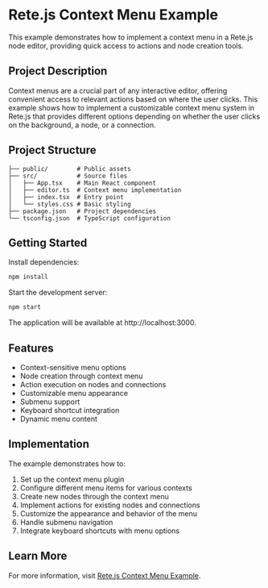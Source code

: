 # Rete.js Context Menu Example

This example demonstrates how to implement a context menu in a Rete.js node editor, providing quick access to actions and node creation tools.

## Project Description

Context menus are a crucial part of any interactive editor, offering convenient access to relevant actions based on where the user clicks. This example shows how to implement a customizable context menu system in Rete.js that provides different options depending on whether the user clicks on the background, a node, or a connection.

## Project Structure

```
├── public/        # Public assets
├── src/           # Source files
│   ├── App.tsx    # Main React component
│   ├── editor.ts  # Context menu implementation
│   ├── index.tsx  # Entry point
│   └── styles.css # Basic styling
├── package.json   # Project dependencies
└── tsconfig.json  # TypeScript configuration
```

## Getting Started

Install dependencies:

```bash
npm install
```

Start the development server:

```bash
npm start
```

The application will be available at http://localhost:3000.

## Features

- Context-sensitive menu options
- Node creation through context menu
- Action execution on nodes and connections
- Customizable menu appearance
- Submenu support
- Keyboard shortcut integration
- Dynamic menu content

## Implementation

The example demonstrates how to:

1. Set up the context menu plugin
2. Configure different menu items for various contexts
3. Create new nodes through the context menu
4. Implement actions for existing nodes and connections
5. Customize the appearance and behavior of the menu
6. Handle submenu navigation
7. Integrate keyboard shortcuts with menu options

## Learn More

For more information, visit [Rete.js Context Menu Example](https://retejs.org/examples/context-menu). 